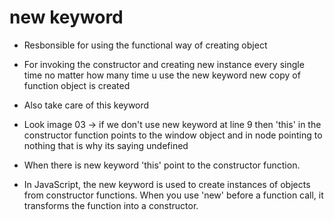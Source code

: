 # new keyword

- Resbonsible for using the functional way of creating object

- For invoking the constructor and creating new instance every single time no matter how many time u use the new keyword new copy of function object is created

- Also take care of this keyword

- Look image 03 -> if we don't use new keyword at line 9 then 'this' in the constructor function points to the window object and in node pointing to nothing that is why its saying undefined

- When there is new keyword  'this' point to the constructor function.

- In JavaScript, the new keyword is used to create instances of objects from constructor functions. When you use 'new' before a function call, it transforms the function into a constructor.
